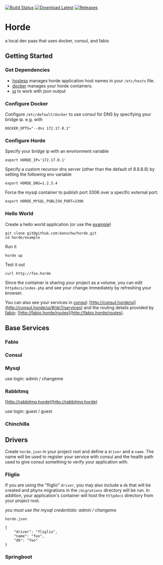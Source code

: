 [![Build Status](https://travis-ci.org/benschw/horde.svg?branch=master)](https://travis-ci.org/benschw/horde)
[![Download Latest](https://img.shields.io/badge/download-latest-blue.svg)](http://dl.fligl.io/artifacts/horde/horde_latest.gz)
[![Releases](https://img.shields.io/badge/download-release-blue.svg)](http://dl.fligl.io/#/horde)


# Horde

a local dev paas that uses docker, consul, and fabio


## Getting Started 

### Get Dependencies

* [hostess](https://github.com/cbednarski/hostess) manages horde application host names in your `/etc/hosts` file.
* [docker](https://www.docker.com/) manages your horde containers.
* [jq](https://stedolan.github.io/jq/) to work with json output


### Configure Docker

Configure `/etc/default/docker` to use consul for DNS by specifying your bridge ip. e.g. with

	DOCKER_OPTS="--dns 172.17.0.1"

### Configure Horde

Specify your bridge ip with an environment variable

	export HORDE_IP='172.17.0.1'

Specify a custom recursor dns server (other than the default of 8.8.8.8) by setting the following env variable

	export HORDE_DNS=1.2.3.4

Force the mysql container to publish port 3306 over a specific external port:

	export HORDE_MYSQL_PUBLISH_PORT=3306


### Hello World
	
Create a hello world application (or use the [example](https://github.com/benschw/horde/tree/master/example))

	git clone git@github.com:benschw/horde.git
	cd horde/example

Run it
	
	horde up

Test it out

	curl http://foo.horde

Since the container is sharing your project as a volume, you can edit `httpdocs/index.php`
and see your change immediately by refreshing your browser.


You can also see your services in [consul](https://www.consul.io/): [http://consul.horde/ui](http://consul.horde/ui/#/dc1/services)
and the routing details provided by [fabio](https://github.com/eBay/fabio): [http://fabio.horde/routes](http://fabio.horde/routes).


## Base Services

### Fabio
### Consul
### Mysql
use login: admin / changeme

### Rabbitmq

[http://rabbitmq.horde](http://rabbitmq.horde)

use login: guest / guest

### Chinchilla

## Drivers

Create `horde.json` in your project root and define a `driver` and a `name`.
The name will be used to register your service with consul and the health path
used to give consul something to verify your application with.

### Fliglio
If you are using the "fliglio" `driver`, you may also include a `db` that will be
created and phynx migrations in the `/migrations` directory will be run.
In addition, your application's container will host the `httpdocs` directory from your project root.

_you must use the mysql credentials: admin / changeme_


`horde.json`

	{
	    "driver": "fliglio",
	    "name": "foo",
	    "db": "foo"
	}
### Springboot

